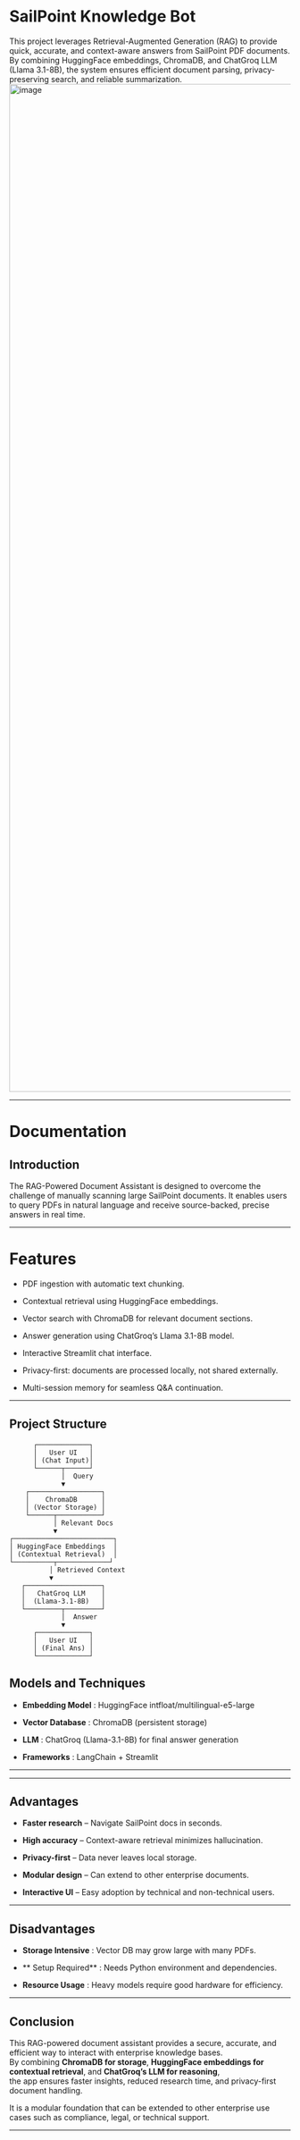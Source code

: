 #  SailPoint Knowledge Bot

This project leverages Retrieval-Augmented Generation (RAG) to provide quick, accurate, and context-aware answers from SailPoint PDF documents.
By combining HuggingFace embeddings, ChromaDB, and ChatGroq LLM (Llama 3.1-8B), the system ensures efficient document parsing, privacy-preserving search, and reliable summarization.
<img width="3196" height="1804" alt="image" src="https://github.com/user-attachments/assets/a1ede7a6-728d-4c11-8ac7-e8581bbfad1a" />

---
 # Documentation
 ## Introduction

The RAG-Powered Document Assistant is designed to overcome the challenge of manually scanning large SailPoint documents.
It enables users to query PDFs in natural language and receive source-backed, precise answers in real time.

---
# Features

- PDF ingestion with automatic text chunking.

- Contextual retrieval using HuggingFace embeddings.

- Vector search with ChromaDB for relevant document sections.

- Answer generation using ChatGroq’s Llama 3.1-8B model.

- Interactive Streamlit chat interface.

- Privacy-first: documents are processed locally, not shared externally.

- Multi-session memory for seamless Q&A continuation.
  
--- 
##  Project Structure

          ┌─────────────┐
          │   User UI   │
          │ (Chat Input)│
          └──────┬──────┘
                 │  Query
                 ▼
        ┌──────────────────┐
        │    ChromaDB      │
        │ (Vector Storage) │
        └──────┬───────────┘
               │ Relevant Docs
               ▼
    ┌─────────────────────────┐
    │ HuggingFace Embeddings  │
    │ (Contextual Retrieval)  │
    └──────────┬─────────────┘
              │ Retrieved Context
              ▼
       ┌───────────────────┐
       │   ChatGroq LLM    │
       │  (Llama-3.1-8B)   │
       └─────────┬─────────┘
                 │  Answer
                 ▼
          ┌─────────────┐
          │   User UI   │
          │ (Final Ans) │
          └─────────────┘

## Models and Techniques

- **Embedding Model** : HuggingFace intfloat/multilingual-e5-large

- **Vector Database** : ChromaDB (persistent storage)

- **LLM** : ChatGroq (Llama-3.1-8B) for final answer generation

- **Frameworks** : LangChain + Streamlit
---

---

## Advantages

- **Faster research** – Navigate SailPoint docs in seconds.  

- **High accuracy** – Context-aware retrieval minimizes hallucination.  

- **Privacy-first** – Data never leaves local storage.  

- **Modular design** – Can extend to other enterprise documents.  

- **Interactive UI** – Easy adoption by technical and non-technical users.  

---
## Disadvantages

- **Storage Intensive** : Vector DB may grow large with many PDFs.

- ** Setup Required** : Needs Python environment and dependencies.

- **Resource Usage** : Heavy models require good hardware for efficiency.

---

## Conclusion  

This RAG-powered document assistant provides a secure, accurate, and efficient way to interact with enterprise knowledge bases.  
By combining **ChromaDB for storage**, **HuggingFace embeddings for contextual retrieval**, and **ChatGroq’s LLM for reasoning**,  
the app ensures faster insights, reduced research time, and privacy-first document handling.  

It is a modular foundation that can be extended to other enterprise use cases such as compliance, legal, or technical support.  

---



